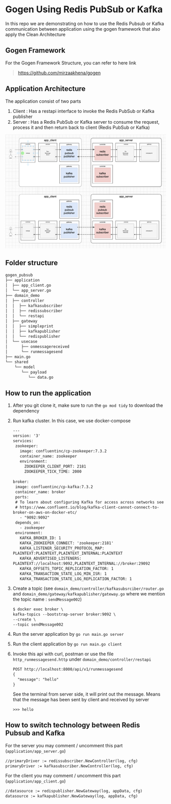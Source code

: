 # Gogen Using Redis PubSub or Kafka

In this repo we are demonstrating on how to use the Redis Pubsub or Kafka communication between application using the gogen framework that also apply the Clean Architecture

## Gogen Framework
For the Gogen Framework Structure, you can refer to here link

> https://github.com/mirzaakhena/gogen

## Application Architecture

The application consist of two parts
1. Client : Has a restapi interface to invoke the Redis PubSub or Kafka publisher
2. Server : Has a Redis PubSub or Kafka server to consume the request, process it and then return back to client (Redis PubSub or Kafka)

![gogen pubsub architecture](https://github.com/mirzaakhena/gogen_pubsub/blob/main/gogen_pubsub_architecture.png)

## Folder structure
```text
gogen_pubsub
├── application
│  ├── app_client.go
│  └── app_server.go
├── domain_demo
│  ├── controller
│  │  ├── kafkasubscriber
│  │  ├── redissubscriber
│  │  └── restapi
│  ├── gateway
│  │  ├── simpleprint
│  │  ├── kafkapublisher
│  │  └── redispublisher
│  └── usecase
│      ├── onmessagereceived
│      └── runmessagesend
├── main.go
└── shared
    └── model
       └── payload
          └── data.go
```

## How to run the application

1. After you git clone it, make sure to run the `go mod tidy` to download the dependency
2. Run kafka cluster. In this case, we use docker-compose
   ```text
   ---
   version: '3'
   services:
    zookeeper:
      image: confluentinc/cp-zookeeper:7.3.2
      container_name: zookeeper
      environment:
        ZOOKEEPER_CLIENT_PORT: 2181
        ZOOKEEPER_TICK_TIME: 2000
   
   broker:
    image: confluentinc/cp-kafka:7.3.2
    container_name: broker
    ports:
    # To learn about configuring Kafka for access across networks see
    # https://www.confluent.io/blog/kafka-client-cannot-connect-to-broker-on-aws-on-docker-etc/
      - "9092:9092"
    depends_on:
      - zookeeper
    environment:
      KAFKA_BROKER_ID: 1
      KAFKA_ZOOKEEPER_CONNECT: 'zookeeper:2181'
      KAFKA_LISTENER_SECURITY_PROTOCOL_MAP: PLAINTEXT:PLAINTEXT,PLAINTEXT_INTERNAL:PLAINTEXT
      KAFKA_ADVERTISED_LISTENERS: PLAINTEXT://localhost:9092,PLAINTEXT_INTERNAL://broker:29092
      KAFKA_OFFSETS_TOPIC_REPLICATION_FACTOR: 1
      KAFKA_TRANSACTION_STATE_LOG_MIN_ISR: 1
      KAFKA_TRANSACTION_STATE_LOG_REPLICATION_FACTOR: 1
   ```
3. Create a topic (see `domain_demo/controller/kafkasubsrciber/router.go` and `domain_demo/gateway/kafkapublisher/gateway.go` where we mention the topic name : `sendMessage002`)
   ```text
   $ docker exec broker \
   kafka-topics --bootstrap-server broker:9092 \
   --create \
   --topic sendMessage002
   ```
4. Run the server application by `go run main.go server`
5. Run the client application by `go run main.go client`
6. Invoke this api with curl, postman or use the file `http_runmessagesend.http` under `domain_demo/controller/restapi`

    ```
    POST http://localhost:8000/api/v1/runmessagesend
    {
      "message": "hello" 
    }
    ```
    See the terminal from server side, it will print out the message. Means that the message has been sent by client and received by server
    ```
    >>> hello
    ```

## How to switch technology between Redis Pubsub and Kafka

For the server you may comment / uncomment this part (`application/app_server.go`)
```
//primaryDriver := redissubscriber.NewController(log, cfg)
primaryDriver := kafkasubscriber.NewController(log, cfg)
```

For the client you may comment / uncomment this part (`application/app_client.go`)
```
//datasource := redispublisher.NewGateway(log, appData, cfg)
datasource := kafkapublisher.NewGateway(log, appData, cfg)
```
